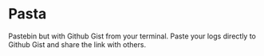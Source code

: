 # Pasta
Pastebin but with Github Gist from your terminal. Paste your logs directly to Github Gist and share the link with others.
